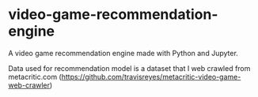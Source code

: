 # video-game-recommendation-engine

A video game recommendation engine made with Python and Jupyter. 

Data used for recommendation model is a dataset that I web crawled from metacritic.com (https://github.com/travisreyes/metacritic-video-game-web-crawler)
